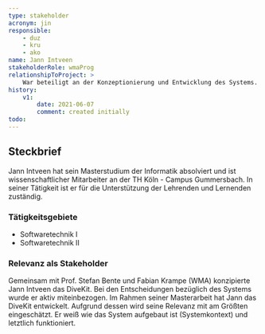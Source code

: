 ```yaml
---
type: stakeholder
acronym: jin
responsible:
    - duz
    - kru
    - ako
name: Jann Intveen
stakeholderRole: wmaProg
relationshipToProject: >
    War beteiligt an der Konzeptionierung und Entwicklung des Systems.
history:
    v1:
        date: 2021-06-07
        comment: created initially
todo:
---
```


## Steckbrief

Jann Intveen hat sein Masterstudium der Informatik absolviert und ist wissenschaftlicher Mitarbeiter
an der TH Köln - Campus Gummersbach. In seiner Tätigkeit ist er für die Unterstützung der Lehrenden
und Lernenden zuständig.

### Tätigkeitsgebiete

* Softwaretechnik I
* Softwaretechnik II

### Relevanz als Stakeholder

Gemeinsam mit Prof. Stefan Bente und Fabian Krampe (WMA) konzipierte Jann Intveen das DiveKit.
Bei den Entscheidungen bezüglich des Systems wurde er aktiv miteinbezogen.
Im Rahmen seiner Masterarbeit hat Jann das DiveKit entwickelt. Aufgrund dessen wird seine Relevanz mit
am Größten eingeschätzt. Er weiß wie das System aufgebaut ist (Systemkontext) und letztlich funktioniert.
